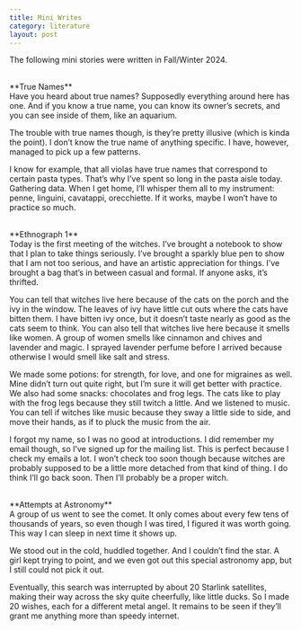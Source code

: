 ```yaml
---
title: Mini Writes
category: literature
layout: post
---
```


The following mini stories were written in Fall/Winter 2024.


<br>
**True Names**
<br>
Have you heard about true names? Supposedly everything around here has one. And if you know a true name, you can know its owner’s secrets, and you can see inside of them, like an aquarium. 

The trouble with true names though, is they’re pretty illusive (which is kinda the point). I don’t know the true name of anything specific. I have, however, managed to pick up a few patterns. 

I know for example, that all violas have true names that correspond to certain pasta types. That’s why I’ve spent so long in the pasta aisle today. Gathering data. When I get home, I’ll whisper them all to my instrument: penne, linguini, cavatappi, orecchiette. If it works, maybe I won’t have to practice so much. 


<br>
**Ethnograph 1**
<br>
Today is the first meeting of the witches. I’ve brought a notebook to show that I plan to take things seriously. I’ve brought a sparkly blue pen to show that I am not too serious, and have an artistic appreciation for things. I’ve brought a bag that’s in between casual and formal. If anyone asks, it’s thrifted.

You can tell that witches live here because of the cats on the porch and the ivy in the window. The leaves of ivy have little cut outs where the cats have bitten them. I have bitten ivy once, but it doesn’t taste nearly as good as the cats seem to think. You can also tell that witches live here because it smells like women. A group of women smells like cinnamon and chives and lavender and magic. I sprayed lavender perfume before I arrived because otherwise I would smell like salt and stress. 

We made some potions: for strength, for love, and one for migraines as well. Mine didn’t turn out quite right, but I’m sure it will get better with practice. We also had some snacks: chocolates and frog legs. The cats like to play with the frog legs because they still twitch a little. And we listened to music. You can tell if witches like music because they sway a little side to side, and move their hands, as if to pluck the music from the air. 

I forgot my name, so I was no good at introductions. I did remember my email though, so I’ve signed up for the mailing list. This is perfect because I check my emails a lot. I won’t check too soon though because witches are probably supposed to be a little more detached from that kind of thing. I do think I’ll go back soon. Then I’ll probably be a proper witch. 

<br>
**Attempts at Astronomy**
<br>
A group of us went to see the comet. It only comes about every few tens of thousands of years, so even though I was tired, I figured it was worth going. This way I can sleep in next time it shows up.

We stood out in the cold, huddled together. And I couldn’t find the star. A girl kept trying to point, and we even got out this special astronomy app, but I still could not pick it out. 

Eventually, this search was interrupted by about 20 Starlink satellites, making their way across the sky quite cheerfully, like little ducks. So I made 20 wishes, each for a different metal angel. It remains to be seen if they’ll grant me anything more than speedy internet. 
